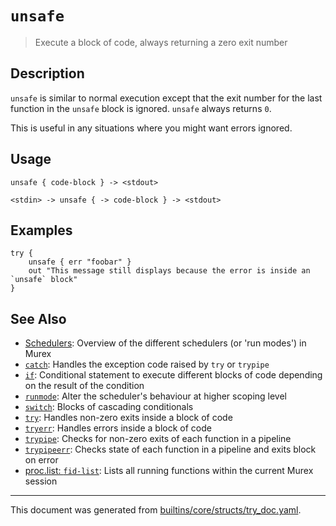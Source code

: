 # `unsafe`

> Execute a block of code, always returning a zero exit number

## Description

`unsafe` is similar to normal execution except that the exit number for the
last function in the `unsafe` block is ignored. `unsafe` always returns `0`.

This is useful in any situations where you might want errors ignored.

## Usage

```
unsafe { code-block } -> <stdout>

<stdin> -> unsafe { -> code-block } -> <stdout>
```

## Examples

```
try {
    unsafe { err "foobar" }
    out "This message still displays because the error is inside an `unsafe` block"
}
```

## See Also

* [Schedulers](../user-guide/schedulers.md):
  Overview of the different schedulers (or 'run modes') in Murex
* [`catch`](../commands/catch.md):
  Handles the exception code raised by `try` or `trypipe`
* [`if`](../commands/if.md):
  Conditional statement to execute different blocks of code depending on the result of the condition
* [`runmode`](../commands/runmode.md):
  Alter the scheduler's behaviour at higher scoping level
* [`switch`](../commands/switch.md):
  Blocks of cascading conditionals
* [`try`](../commands/try.md):
  Handles non-zero exits inside a block of code
* [`tryerr`](../commands/tryerr.md):
  Handles errors inside a block of code
* [`trypipe`](../commands/trypipe.md):
  Checks for non-zero exits of each function in a pipeline
* [`trypipeerr`](../commands/trypipeerr.md):
  Checks state of each function in a pipeline and exits block on error
* [proc.list: `fid-list`](../commands/fid-list.md):
  Lists all running functions within the current Murex session

<hr/>

This document was generated from [builtins/core/structs/try_doc.yaml](https://github.com/lmorg/murex/blob/master/builtins/core/structs/try_doc.yaml).